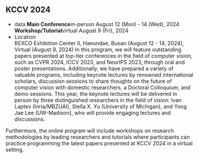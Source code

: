 ## KCCV 2024
* data
  **Main Conference**in-person August 12 (Mon) - 14 (Wed), 2024
  **Workshop/Tutorial**virtual August 9 (Fri), 2024
* Location  
  BEXCO Exhibition Center II, Haeundae, Busan (August 12 - 14, 2024), Virtual (August 9, 2024)
 In this program, we will feature outstanding papers presented at top-tier conferences in the field of computer vision, such as CVPR 2024, ICCV 2023, and NeurIPS 2023, through oral and poster presentations.
 Additionally, we have prepared a variety of valuable programs, including keynote lectures by renowned international scholars, discussion sessions to share thoughts on the future of computer vision with domestic researchers, a Doctoral Colloquium, and demo sessions.
 This year, the keynote lectures will be delivered in person by three distinguished researchers in the field of vision: Ivan Laptev (Inria/MBZUAI), Stella X. Yu (University of Michigan), and Yong Jae Lee (UW-Madison), who will provide engaging lectures and discussions.

 Furthermore, the online program will include workshops on research methodologies by leading researchers and tutorials where participants can practice programming the latest papers presented at KCCV 2024 in a virtual setting.  
<br>
